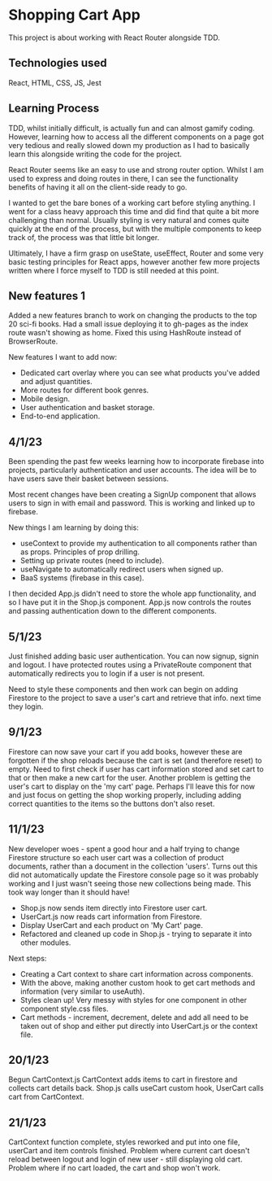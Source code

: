 # Shopping Cart App

This project is about working with React Router alongside TDD.

## Technologies used

React, HTML, CSS, JS, Jest

## Learning Process

TDD, whilst initially difficult, is actually fun and can almost gamify coding. However, learning how to access all the different components on a page got very tedious and really slowed down my production as I had to basically learn this alongside writing the code for the project.

React Router seems like an easy to use and strong router option. Whilst I am used to express and doing routes in there, I can see the functionality benefits of having it all on the client-side ready to go.

I wanted to get the bare bones of a working cart before styling anything. I went for a class heavy approach this time and did find that quite a bit more challenging than normal. Usually styling is very natural and comes quite quickly at the end of the process, but with the multiple components to keep track of, the process was that little bit longer.

Ultimately, I have a firm grasp on useState, useEffect, Router and some very basic testing principles for React apps, however another few more projects written where I force myself to TDD is still needed at this point.

## New features 1

Added a new features branch to work on changing the products to the top 20 sci-fi books. Had a small issue deploying it to gh-pages as the index route wasn't showing as home. Fixed this using HashRoute instead of BrowserRoute.

New features I want to add now:

- Dedicated cart overlay where you can see what products you've added and adjust quantities.
- More routes for different book genres.
- Mobile design.
- User authentication and basket storage.
- End-to-end application.

## 4/1/23

Been spending the past few weeks learning how to incorporate firebase into projects, particularly authentication and user accounts. The idea will be to have users save their basket between sessions.

Most recent changes have been creating a SignUp component that allows users to sign in with email and password. This is working and linked up to firebase.

New things I am learning by doing this:

- useContext to provide my authentication to all components rather than as props. Principles of prop drilling.
- Setting up private routes (need to include).
- useNavigate to automatically redirect users when signed up.
- BaaS systems (firebase in this case).

I then decided App.js didn't need to store the whole app functionality, and so I have put it in the Shop.js component. App.js now controls the routes and passing authentication down to the different components.

## 5/1/23

Just finished adding basic user authentication. You can now signup, signin and logout. I have protected routes using a PrivateRoute component that automatically redirects you to login if a user is not present.

Need to style these components and then work can begin on adding Firestore to the project to save a user's cart and retrieve that info. next time they login.

## 9/1/23

Firestore can now save your cart if you add books, however these are forgotten if the shop reloads because the cart is set (and therefore reset) to empty. Need to first check if user has cart information stored and set cart to that or then make a new cart for the user.
Another problem is getting the user's cart to display on the 'my cart' page. Perhaps I'll leave this for now and just focus on getting the shop working properly, including adding correct quantities to the items so the buttons don't also reset.

## 11/1/23

New developer woes - spent a good hour and a half trying to change Firestore structure so each user cart was a collection of product documents, rather than a document in the collection 'users'. Turns out this did not automatically update the Firestore console page so it was probably working and I just wasn't seeing those new collections being made. This took way longer than it should have!

- Shop.js now sends item directly into Firestore user cart.
- UserCart.js now reads cart information from Firestore.
- Display UserCart and each product on 'My Cart' page.
- Refactored and cleaned up code in Shop.js - trying to separate it into other modules.

Next steps:

- Creating a Cart context to share cart information across components.
- With the above, making another custom hook to get cart methods and information (very similar to useAuth).
- Styles clean up! Very messy with styles for one component in other component style.css files.
- Cart methods - increment, decrement, delete and add all need to be taken out of shop and either put directly into UserCart.js or the context file.

## 20/1/23

Begun CartContext.js
CartContext adds items to cart in firestore and collects cart details back. Shop.js calls useCart custom hook, UserCart calls cart from CartContext.

## 21/1/23

CartContext function complete, styles reworked and put into one file, userCart and item controls finished.
Problem where current cart doesn't reload between logout and login of new user - still displaying old cart.
Problem where if no cart loaded, the cart and shop won't work.
